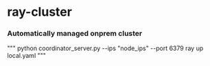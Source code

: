 # ray-cluster

### Automatically managed onprem cluster
"""
python coordinator_server.py --ips "node_ips" --port 6379
ray up local.yaml
"""
